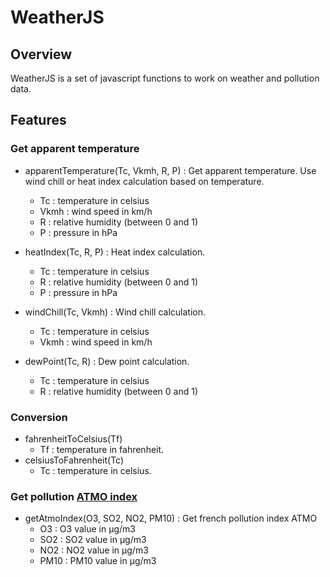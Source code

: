 # WeatherJS

## Overview
WeatherJS is a set of javascript functions to work on weather and pollution data.

## Features
### Get apparent temperature
* apparentTemperature(Tc, Vkmh, R, P) : Get apparent temperature. Use wind chill or heat index calculation based on temperature.

  * Tc : temperature in celsius
  * Vkmh : wind speed in km/h
  * R : relative humidity (between 0 and 1)
  * P : pressure in hPa

* heatIndex(Tc, R, P) : Heat index calculation.

  * Tc : temperature in celsius
  * R : relative humidity (between 0 and 1)
  * P : pressure in hPa

* windChill(Tc, Vkmh) : Wind chill calculation.
  * Tc : temperature in celsius
  * Vkmh : wind speed in km/h

* dewPoint(Tc, R) : Dew point calculation.
  * Tc : temperature in celsius
  * R : relative humidity (between 0 and 1)

### Conversion
* fahrenheitToCelsius(Tf)
  * Tf : temperature in fahrenheit.
* celsiusToFahrenheit(Tc)
  * Tc : temperature in celsius.

### Get pollution [ATMO index](https://fr.m.wikipedia.org/wiki/Indice_de_qualit%C3%A9_de_l%27air#Indice_Atmo)
* getAtmoIndex(O3, SO2, NO2, PM10) : Get french pollution index ATMO
  * O3 : O3 value in µg/m3
  * SO2 : SO2 value in µg/m3
  * NO2 : NO2 value in µg/m3
  * PM10 : PM10 value in µg/m3
